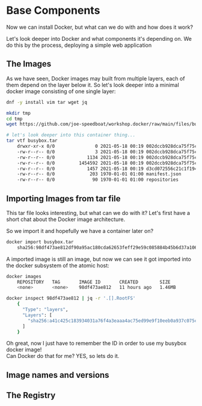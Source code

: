 # Base Components
Now we can install Docker, but what can we do with and how does it work?

Let's look deeper into Docker and what components it's depending on.
We do this by the process, deploying a simple web application

## The Images
As we have seen, Docker images may built from multiple layers, each of them depend on the layer below it.
So let's look deeper into a minimal docker image consisting of one single layer:
```bash
dnf -y install vim tar wget jq

mkdir tmp
cd tmp
wget https://github.com/joe-speedboat/workshop.docker/raw/main/files/busybox.tar

# let's look deeper into this container thing...
tar vtf busybox.tar
	drwxr-xr-x 0/0               0 2021-05-18 00:19 002dccb928dca75f75cdf7accaedcb7f86dadc3806a4145253df1c71e578c5e5/
	-rw-r--r-- 0/0               3 2021-05-18 00:19 002dccb928dca75f75cdf7accaedcb7f86dadc3806a4145253df1c71e578c5e5/VERSION
	-rw-r--r-- 0/0            1134 2021-05-18 00:19 002dccb928dca75f75cdf7accaedcb7f86dadc3806a4145253df1c71e578c5e5/json
	-rw-r--r-- 0/0         1454592 2021-05-18 00:19 002dccb928dca75f75cdf7accaedcb7f86dadc3806a4145253df1c71e578c5e5/layer.tar
	-rw-r--r-- 0/0            1457 2021-05-18 00:19 d3cd072556c21c1f1940bd536675b97d7d419a2287d6bb3bd5044ea7466db788.json
	-rw-r--r-- 0/0             203 1970-01-01 01:00 manifest.json
	-rw-r--r-- 0/0              90 1970-01-01 01:00 repositories
```


## Importing Images from tar file
This tar file looks interesting, but what can we do with it?
Let's first have a short chat about the Docker image architecture.


So we import it and hopefully we have a container later on?
```bash
docker import busybox.tar
	sha256:98df473ae812df90a95ac180cda62653feff29e59c085884b45b6d37a10658c2
```
A imported image is still an image, but now we can see it got imported into the docker subsystem of the atomic host:
```bash
docker images
	REPOSITORY   TAG       IMAGE ID       CREATED        SIZE
	<none>       <none>    98df473ae812   11 hours ago   1.46MB

docker inspect 98df473ae812 | jq -r '.[].RootFS'
	{
	  "Type": "layers",
	  "Layers": [
	    "sha256:a41c425c183934031a76f4a3eaaa4ac75ed99e9f10eeb0a937c075c294434ff8"
	  ]
	}
```
Oh great, now I just have to remember the ID in order to use my busybox docker image!   
Can Docker do that for me? YES, so lets do it.

## Image names and versions



## The Registry


<!--stackedit_data:
eyJoaXN0b3J5IjpbMTU1MjA1NTA3NywxNDgxODY1MzY3LDkxOD
YyOTg4NiwtMTQ5NjE5ODkzNiw2MTk0NzA0MjJdfQ==
-->